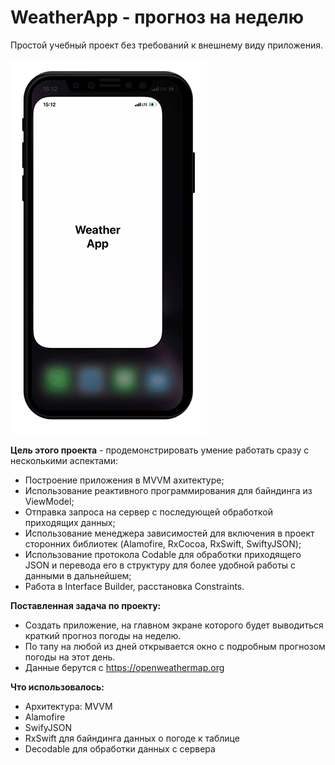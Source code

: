 # WeatherApp - прогноз на неделю

Простой учебный проект без требований к внешнему виду приложения.

![Интерфейс WeatherApp](/ReadmeFiles/Weather.gif)

__Цель этого проекта__ - продемонстрировать умение работать сразу с несколькими аспектами:
- Построение приложения в MVVM ахитектуре;
- Использование реактивного программирования для байндинга из ViewModel;
- Отправка запроса на сервер с последующей обработкой приходящих данных;
- Использование менеджера зависимостей для включения в проект сторонних библиотек (Alamofire, RxCocoa, RxSwift, SwiftyJSON);
- Использование протокола Codable для обработки приходящего JSON и перевода его в структуру для более удобной работы с данными в дальнейшем;
- Работа в Interface Builder, расстановка Constraints.

__Поставленная задача по проекту:__
- Создать приложение, на главном экране которого будет выводиться краткий прогноз погоды на неделю.
- По тапу на любой из дней открывается окно с подробным прогнозом погоды на этот день.
- Данные берутся с https://openweathermap.org

__Что использовалось:__ 
- Архитектура: MVVM
- Alamofire
- SwifyJSON
- RxSwift для байндинга данных о погоде к таблице
- Decodable для обработки данных с сервера


